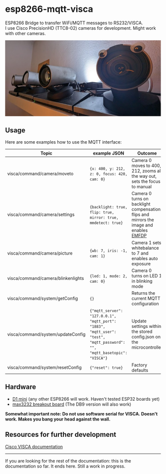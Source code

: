 # esp8266-mqtt-visca

ESP8266 Bridge to transfer WiFi/MQTT messages to RS232/VISCA.  
I use Cisco PrecisionHD (TTC8-02) cameras for development. Might work with other cameras.

![Cameras need eyes](https://raw.githubusercontent.com/JvPeek/esp8266-mqtt-visca/main/images/cams_smol.jpg)

## Usage

Here are some examples how to use the MQTT interface:

| Topic | example JSON | Outcome  |
|--------|----------------|---|
| visca/command/camera/moveto | ```{x: 400, y: 212, z: 0, focus: 420, cam: 0}``` | Camera 0 moves to 400, 212, zooms all the way out, sets the focus to manual |
| visca/command/camera/settings | ```{backlight: true, flip: true, mirror: true, mmdetect: true}``` | Camera 0 turns on backlight compensation, flips and mirrors the image and enables [EMFDP](# "external mechanical fuckery detection and prevention") |
| visca/command/camera/picture | ```{wb: 7, iris: -1, cam: 1}``` | Camera 1 sets whitebalance to 7 and enables auto exposure |
| visca/command/camera/blinkenlights | ```{led: 1, mode: 2, cam: 0}``` | Camera 0 turns on LED 1 in blinking mode |
| visca/command/system/getConfig | ```{}``` | Returns the current MQTT configuration |
| visca/command/system/updateConfig | ```{"mqtt_server": "127.0.0.1", "mqtt_port": "1883", "mqtt_user": "test", "mqtt_password": "", "mqtt_basetopic": "VISCA"}``` | Update settings within the stored config.json on the microcontroller |
| visca/command/system/resetConfig | ```{"reset": true}``` | Factory defaults |

## Hardware

- [D1 mini](https://www.wemos.cc/en/latest/d1/d1_mini.html) (any other ESP8266 will work. Haven't tested ESP32 boards yet)
- [max3232 breakout board](https://www.makershop.de/module/schnittstellen/max3232-mini/) (The DB9 version will also work)

__Somewhat important note: Do not use software serial for VISCA. Doesn't work. Makes you bang your head against the wall.__

## Resources for further development

[Cisco VISCA documentation](https://www.cisco.com/c/dam/en/us/td/docs/telepresence/endpoint/camera/precisionhd/user_guide/precisionhd_1080p-720p_camera_user_guide.pdf)

---
If you are looking for the rest of the documentation: this is the documentation so far. It ends here. Still a work in progress.
